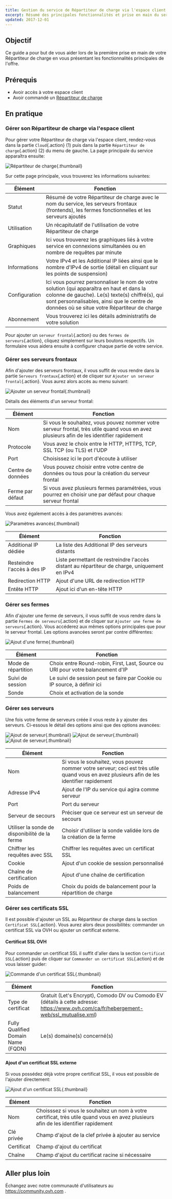```yaml
---
title: Gestion du service de Répartiteur de charge via l'espace client
excerpt: Résumé des principales fonctionnalités et prise en main du service de Répartiteur de charge via l'espace client
updated: 2017-12-01
---
```


## Objectif

Ce guide a pour but de vous aider lors de la première prise en main de votre Répartiteur de charge en vous présentant les fonctionnalités principales de l'offre.

## Prérequis

- Avoir accès à votre espace client
- Avoir commandé un [Répartiteur de charge](https://www.ovh.com/ca/fr/solutions/load-balancer/)

## En pratique

### Gérer son Répartiteur de charge via l'espace client

Pour gérer votre Répartiteur de charge via l'espace client, rendez-vous dans la partie `Cloud`{.action} (1) puis dans la partie `Répartiteur de charge`{.action} (2) du menu de gauche. La page principale du service apparaîtra ensuite:

![Répartiteur de charge](images/lbip-main.png){.thumbnail}

Sur cette page principale, vous trouverez les informations suivantes:

|Élément|Fonction|
|---|---|
|Statut|Résumé de votre Répartiteur de charge avec le nom du service, les serveurs frontaux (frontends), les fermes fonctionnelles et les serveurs ajoutés|
|Utilisation|Un récapitulatif de l'utilisation de votre Répartiteur de charge|
|Graphiques|Ici vous trouverez les graphiques liés à votre service en connexions simultanées ou en nombre de requêtes par minute|
|Informations|Votre IPv4 et les Additional IP liées ainsi que le nombre d'IPv4 de sortie (détail en cliquant sur les points de suspension)|
|Configuration|Ici vous pourrez personnaliser le nom de votre solution (qui apparaîtra en haut et dans la colonne de gauche). Le(s) texte(s) chiffré(s), qui sont personnalisables, ainsi que le centre de données où se situe votre Répartiteur de charge|
|Abonnement|Vous trouverez ici les détails administratifs de votre solution|

Pour ajouter un `serveur frontal`{.action} ou des `fermes de serveurs`{.action}, cliquez simplement sur leurs boutons respectifs. Un formulaire vous aidera ensuite à configurer chaque partie de votre service.

### Gérer ses serveurs frontaux

Afin d'ajouter des serveurs frontaux, il vous suffit de vous rendre dans la partie `Serveurs frontaux`{.action} et de cliquer sur `Ajouter un serveur frontal`{.action}. Vous aurez alors accès au menu suivant:

![Ajouter un serveur frontal](images/iplb-add-front-end.png){.thumbnail}

Détails des éléments d'un serveur frontal:

|Élément|Fonction|
|---|---|
|Nom|Si vous le souhaitez, vous pouvez nommer votre serveur frontal, très utile quand vous en avez plusieurs afin de les identifier rapidement|
|Protocole|Vous avez le choix entre le HTTP, HTTPS, TCP, SSL TCP (ou TLS) et l'UDP|
|Port|Choisissez ici le port d'écoute à utiliser|
|Centre de données|Vous pouvez choisir entre votre centre de données ou tous pour la création du serveur frontal|
|Ferme par défaut|Si vous avez plusieurs fermes paramétrées, vous pourrez en choisir une par défaut pour chaque serveur frontal|

Vous avez également accès à des paramètres avancés:

![Paramètres avancés](images/advanced_frontend.png){.thumbnail}

|Élément|Fonction|
|---|---|
|Additional IP dédiée|La liste des Additional IP des serveurs distants|
|Resteindre l'accès à des IP|Liste permettant de restreindre l'accès distant au répartiteur de charge, uniquement en IPv4|
|Redirection HTTP|Ajout d'une URL de redirection HTTP|
|Entête HTTP|Ajout ici d'un en-tête HTTP|

### Gérer ses fermes

Afin d'ajouter une ferme de serveurs, il vous suffit de vous rendre dans la partie `Fermes de serveurs`{.action} et de cliquer sur `Ajouter une ferme de serveurs`{.action}. Vous accéderez aux mêmes options principales que pour le serveur frontal. Les options avancées seront par contre différentes:

![Ajout d'une ferme](images/iplb-cluster-adv.png){.thumbnail}

|Élément|Fonction|
|---|---|
|Mode de répartition|Choix entre Round-robin, First, Last, Source ou URI pour votre balancement d'IP|
|Suivi de session|Le suivi de session peut se faire par Cookie ou IP source, à définir ici|
|Sonde|Choix et activation de la sonde|

### Gérer ses serveurs

Une fois votre ferme de serveurs créée il vous reste à y ajouter des serveurs. Ci-essous le détail des options ainsi que des options avancées:

![Ajout de serveur](images/iplb-cluster-add-server.png){.thumbnail}
![Ajout de serveur](images/iplb-cluster-add-server-1.png){.thumbnail}
![Ajout de serveur](images/iplb-cluster-add-server-2.png){.thumbnail}

|Élément|Fonction|
|---|---|
|Nom|Si vous le souhaitez, vous pouvez nommer votre serveur; ceci est très utile quand vous en avez plusieurs afin de les identifier rapidement|
|Adresse IPv4|Ajout de l'IP du service qui agira comme serveur|
|Port|Port du serveur|
|Serveur de secours|Préciser que ce serveur est un serveur de secours|
|Utiliser la sonde de disponibilité de la ferme|Choisir d'utiliser la sonde validée lors de la création de la ferme|
|Chiffrer les requêtes avec SSL|Chiffrer les requêtes avec un certificat SSL|
|Cookie|Ajout d'un cookie de session personnalisé|
|Chaîne de certification|Ajout d'une chaîne de certification|
|Poids de balancement|Choix du poids de balancement pour la répartition de charge|

### Gérer ses certificats SSL

Il est possible d'ajouter un SSL au Répartiteur de charge dans la section `Certificat SSL`{.action}. Vous aurez alors deux possibilités: commander un certificat SSL via OVH ou  ajouter un certificat externe.

#### Certificat SSL OVH

Pour commander un certificat SSL il suffit d'aller dans la section `Certificat SSL`{.action} puis de cliquer sur `Commander un certificat SSL`{.action} et de vous laisser guider:

![Commande d'un certificat SSL](images/iplb-order-ssl.png){.thumbnail}

|Élément|Fonction|
|---|---|
|Type de certificat|Gratuit (Let's Encrypt), Comodo DV ou Comodo EV (détails à cette adresse: https://www.ovh.com/ca/fr/hebergement-web/ssl_mutualise.xml)|
|Fully Qualified Domain Name (FQDN)|Le(s) domaine(s) concerné(s)|

#### Ajout d'un certificat SSL externe

Si vous possédez déjà votre propre certificat SSL, il vous est possible de l'ajouter directement:

![Ajout d'un certificat SSL](images/iplb-add-ssl.png){.thumbnail}

|Élément|Fonction|
|---|---|
|Nom|Choisssez si vous le souhaitez un nom à votre certificat, très utile quand vous en avez plusieurs afin de les identifier rapidement|
|Clé privée|Champ d'ajout de la clef privée à ajouter au service|
|Certificat|Champ d'ajout du certificat|
|Chaîne|Champ d'ajout du certificat racine si nécessaire|

## Aller plus loin

Échangez avec notre communauté d'utilisateurs au <https://community.ovh.com> .